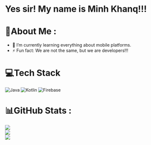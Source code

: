 # Yes sir! My name is Minh Khanq!!!
# 💫About Me :
- 🌱 I’m currently learning everything about mobile platforms.
- ⚡ Fun fact: We are not the same, but we are developers!!!

# 💻Tech Stack
![Java](https://img.shields.io/badge/java-%23ED8B00.svg?style=for-the-badge&logo=java&logoColor=white) ![Kotlin](https://img.shields.io/badge/kotlin-%230095D5.svg?style=for-the-badge&logo=kotlin&logoColor=white) ![Firebase](https://img.shields.io/badge/firebase-%23039BE5.svg?style=for-the-badge&logo=firebase)
# 📊GitHub Stats :
![](https://github-readme-stats.vercel.app/api?username=decoutkhanqindev&theme=react&hide_border=false&include_all_commits=false&count_private=false)<br/>
![](https://github-readme-streak-stats.herokuapp.com/?user=decoutkhanqindev&theme=react&hide_border=false)<br/>
![](https://github-readme-stats.vercel.app/api/top-langs/?username=decoutkhanqindev&theme=react&hide_border=false&include_all_commits=false&count_private=false&layout=compact)


